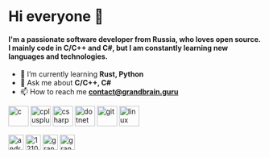 # Hi everyone 👋
#### I'm a passionate software developer from Russia, who loves open source. I mainly code in C/C++ and C#, but I am constantly learning new languages and technologies.

- 🌱 I’m currently learning **Rust, Python**
- 💬 Ask me about **C/C++, C#**
- 📫 How to reach me **contact@grandbrain.guru**

<p>
    <img src="https://devicons.github.io/devicon/devicon.git/icons/c/c-original.svg" alt="c" width="40" height="40"/>
    <img src="https://devicons.github.io/devicon/devicon.git/icons/cplusplus/cplusplus-original.svg" alt="cplusplus" width="40" height="40"/>
    <img src="https://devicons.github.io/devicon/devicon.git/icons/csharp/csharp-original.svg" alt="csharp" width="40" height="40"/>
    <img src="https://devicons.github.io/devicon/devicon.git/icons/dot-net/dot-net-original-wordmark.svg" alt="dotnet" width="40" height="40"/>
    <img src="https://www.vectorlogo.zone/logos/git-scm/git-scm-icon.svg" alt="git" width="40" height="40"/>
    <img src="https://devicons.github.io/devicon/devicon.git/icons/linux/linux-original.svg" alt="linux" width="40" height="40"/>
</p>

<!--<p><img align="left" src="https://github-readme-stats.vercel.app/api/top-langs/?username=grandbrain&layout=compact&hide=html" alt="grandbrain" /></p>

<p>&nbsp;<img align="center" src="https://github-readme-stats.vercel.app/api?username=grandbrain&show_icons=true" alt="grandbrain" /></p>-->

<p>
<a href="https://linkedin.com/in/andrey-lomakin" target="blank"><img align="center" src="https://cdn.jsdelivr.net/npm/simple-icons@3.0.1/icons/linkedin.svg" alt="andrey-lomakin" height="30" width="30" /></a>
<a href="https://stackoverflow.com/users/12105416" target="blank"><img align="center" src="https://cdn.jsdelivr.net/npm/simple-icons@3.0.1/icons/stackoverflow.svg" alt="12105416" height="30" width="30" /></a>
<a href="https://www.hackerrank.com/grandbrain" target="blank"><img align="center" src="https://cdn.jsdelivr.net/npm/simple-icons@3.0.1/icons/hackerrank.svg" alt="grandbrain" height="30" width="30" /></a>
<a href="https://www.leetcode.com/grandbrain" target="blank"><img align="center" src="https://cdn.jsdelivr.net/npm/simple-icons@3.0.1/icons/leetcode.svg" alt="grandbrain" height="30" width="30" /></a>
</p>
